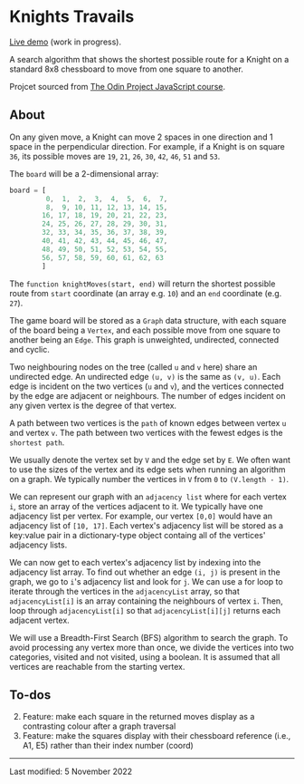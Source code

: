 # Knights Travails

[Live demo](https://jcrachael.github.io/knights-travails/) (work in progress).

A search algorithm that shows the shortest possible route for a Knight on a standard 8x8 chessboard to move from one square to another.

Projcet sourced from [The Odin Project JavaScript course](https://www.theodinproject.com/lessons/javascript-knights-travails).


## About
On any given move, a Knight can move 2 spaces in one direction and 1 space in the perpendicular direction. For example, if a Knight is on square `36`, its possible moves are `19`, `21`, `26`, `30`, `42`, `46`, `51` and `53`.

The `board` will be a 2-dimensional array:

```javascript
board = [
         0,  1,  2,  3,  4,  5,  6,  7,
         8,  9, 10, 11, 12, 13, 14, 15,
        16, 17, 18, 19, 20, 21, 22, 23,
        24, 25, 26, 27, 28, 29, 30, 31,
        32, 33, 34, 35, 36, 37, 38, 39,
        40, 41, 42, 43, 44, 45, 46, 47,
        48, 49, 50, 51, 52, 53, 54, 55,
        56, 57, 58, 59, 60, 61, 62, 63
        ]
```

The `function knightMoves(start, end)` will return the shortest possible route from `start` coordinate (an array e.g. `10`) and an `end` coordinate (e.g. `27`).

The game board will be stored as a `Graph` data structure, with each square of the board being a `Vertex`, and each possible move from one square to another being an `Edge`. This graph is unweighted, undirected, connected and cyclic.

Two neighbouring nodes on the tree (called `u` and `v` here) share an undirected edge. An undirected edge `(u, v)` is the same as `(v, u)`. Each edge is incident on the two vertices (`u` and `v`), and the vertices connected by the edge are adjacent or neighbours. The number of edges incident on any given vertex is the degree of that vertex.

A path between two vertices is the `path` of known edges between vertex `u` and vertex `v`. The path between two vertices with the fewest edges is the `shortest path`.

We usually denote the vertex set by `V` and the edge set by `E`. We often want to use the sizes of the vertex and its edge sets when running an algorithm on a graph. We typically number the vertices in `V` from `0` to `(V.length - 1)`.

We can represent our graph with an `adjacency list` where for each vertex `i`, store an array of the vertices adjacent to it. We typically have one adjacency list per vertex. For example, our vertex `[0,0]` would have an adjacency list of `[10, 17]`. Each vertex's adjacency list will be stored as a key:value pair in a dictionary-type object containg all of the vertices' adjacency lists.

We can now get to each vertex's adjacency list by indexing into the adjacency list array. To find out whether an edge `(i, j)` is present in the graph, we go to `i`'s adjacency list and look for `j`. We can use a for loop to iterate through the vertices in the `adjacencyList` array, so that `adjacencyList[i]` is an array containing the neighbours of vertex `i`. Then, loop through `adjacencyList[i]` so that `adjacencyList[i][j]` returns each adjacent vertex.

We will use a Breadth-First Search (BFS) algorithm to search the graph. To avoid processing any vertex more than once, we divide the vertices into two categories, visited and not visited, using a boolean. It is assumed that all vertices are reachable from the starting vertex.

## To-dos
2. Feature: make each square in the returned moves display as a contrasting colour after a graph traversal
3. Feature: make the squares display with their chessboard reference (i.e., A1, E5) rather than their index number (coord)



---

Last modified: 5 November 2022